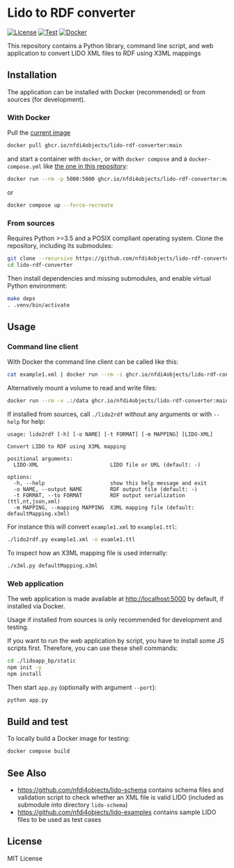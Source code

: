 # Lido to RDF converter

[![License](https://img.shields.io/github/license/nfdi4objects/lido-rdf-converter.svg)](https://github.com/nfdi4objects/lido-rdf-converter/blob/master/LICENSE)
[![Test](https://github.com/nfdi4objects/lido-rdf-converter/actions/workflows/test.yml/badge.svg)](https://github.com/nfdi4objects/lido-rdf-converter/actions/workflows/test.yml)
[![Docker](https://img.shields.io/badge/Docker-ghcr.io%2Fnfdi4objects%2Fnlido--rdf--converter-informational)](https://github.com/nfdi4objects/lido-rdf-converter/pkgs/container/lido-rdf-converter)

This repository contains a Python library, command line script, and web application to convert LIDO XML files to RDF using X3ML mappings

## Installation

The application can be installed with Docker (recommended) or from sources (for development).

### With Docker

Pull the [current image](https://github.com/orgs/nfdi4objects/packages/container/package/lido-rdf-converter)

~~~sh
docker pull ghcr.io/nfdi4objects/lido-rdf-converter:main
~~~

and start a container with `docker`, or with `docker compose` and a `docker-compose.yml` like [the one in this repository](docker-compose.yml):

~~~sh
docker run --rm -p 5000:5000 ghcr.io/nfdi4objects/lido-rdf-converter:main
~~~

or

~~~sh
docker compose up --force-recreate
~~~

### From sources

Requires Python >=3.5 and a POSIX compliant operating system. Clone the repository, including its submodules:

```sh
git clone --recursive https://github.com/nfdi4objects/lido-rdf-converter.git
cd lido-rdf-converter
```

Then install dependencies and missing submodules, and enable virtual Python environment:

```sh
make deps
. .venv/bin/activate
```

## Usage

### Command line client

With Docker the command line client can be called like this:

~~~sh
cat example1.xml | docker run --rm -i ghcr.io/nfdi4objects/lido-rdf-converter:main lido2rdf
~~~

Alternatively mount a volume to read and write files:

~~~sh
docker run --rm -v .:/data ghcr.io/nfdi4objects/lido-rdf-converter:main lido2rdf /data/example1.xml
~~~

If installed from sources, call `./lido2rdf` without any arguments or with `--help` for help:

~~~
usage: lido2rdf [-h] [-o NAME] [-t FORMAT] [-m MAPPING] [LIDO-XML]

Convert LIDO to RDF using X3ML mapping

positional arguments:
  LIDO-XML                       LIDO file or URL (default: -)

options:
  -h, --help                     show this help message and exit
  -o NAME, --output NAME         RDF output file (default: -)
  -t FORMAT, --to FORMAT         RDF output serialization (ttl,nt,json,xml)
  -m MAPPING, --mapping MAPPING  X3ML mapping file (default: defaultMapping.x3ml)
~~~
 
For instance this will convert `example1.xml` to `example1.ttl`:

~~~sh
./lido2rdf.py example1.xml -o examle1.ttl
~~~

To inspect how an X3ML mapping file is used internally:

~~~sh
./x3ml.py defaultMapping.x3ml
~~~

### Web application

The web application is made available at <http://localhost:5000> by default, if installed via Docker. 

Usage if installed from sources is only recommended for development and testing.

If you want to run the web application by script, you have to install some JS scripts first.
Therefore, you can use these shell commands:

~~~sh
cd ./lidoapp_bp/static
npm init -y 
npm install
~~~

Then start `app.py` (optionally with argument `--port`):

~~~sh
python app.py
~~~

## Build and test

To locally build a Docker image for testing:

~~~sh
docker compose build
~~~

## See Also

- <https://github.com/nfdi4objects/lido-schema> contains schema files and validation script to check whether an XML file is valid LIDO (included as submodule into directory `lido-schema`)
- <https://github.com/nfdi4objects/lido-examples> contains sample LIDO files to be used as test cases

## License

MIT License
